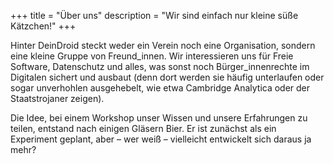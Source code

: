 +++
title = "Über uns"
description = "Wir sind einfach nur kleine süße Kätzchen!"
+++

Hinter DeinDroid steckt weder ein Verein noch eine Organisation, sondern eine kleine Gruppe von Freund_innen. Wir interessieren uns für Freie Software, Datenschutz und alles, was sonst noch Bürger_innenrechte im Digitalen sichert und ausbaut (denn dort werden sie häufig unterlaufen oder sogar unverhohlen ausgehebelt, wie etwa Cambridge Analytica oder der Staatstrojaner zeigen).

Die Idee, bei einem Workshop unser Wissen und unsere Erfahrungen zu teilen, entstand nach einigen Gläsern Bier. Er ist zunächst als ein Experiment geplant, aber – wer weiß – vielleicht entwickelt sich daraus ja mehr?
